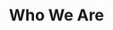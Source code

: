 ---
title: Who We Are
slug: about
sections:
  - type: hero_section
    title: Who We Are
    align: center
  - type: content_section
    content: >-
      Nisi porta lorem mollis aliquam ut porttitor. Pellentesque dignissim enim sit amet venenatis urna cursus eget nunc. Dui nunc mattis enim ut tellus. Eu sem integer vitae justo eget magna fermentum. Habitant morbi tristique senectus et netus et malesuada fames. Ipsum dolor sit amet consectetur adipiscing elit pellentesque habitant.


      Aliquet lectus proin nibh nisl condimentum id venenatis a condimentum. Ac felis donec et odio pellentesque. Sem nulla pharetra diam sit amet. Egestas tellus rutrum tellus pellentesque eu. Auctor augue mauris augue neque. Lectus arcu bibendum at varius vel pharetra. Enim sed faucibus turpis in eu mi bibendum neque egestas.
  - type: team_section
    title: Our Team
    team:
      - data/team/miles-tone.yaml
      - data/team/dianne-ameter.yaml
      - data/team/eleanor-carr.yaml
      - data/team/gordon-norman.yaml
  - type: cta_section
    title: Join the Team
    subtitle: >-
      Lorem ipsum dolor sit amet, consectetur adipiscing elit.
    actions:
      - label: Contact Us
        url: /contact
        style: secondary
    has_background: true
    background_color: blue
layout: advanced
---